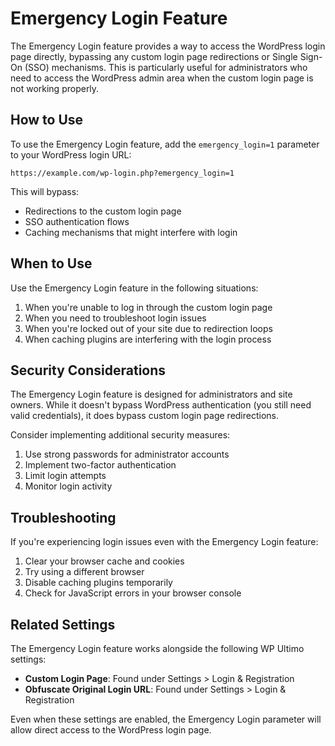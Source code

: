 # Emergency Login Feature

The Emergency Login feature provides a way to access the WordPress login page directly, bypassing any custom login page redirections or Single Sign-On (SSO) mechanisms. This is particularly useful for administrators who need to access the WordPress admin area when the custom login page is not working properly.

## How to Use

To use the Emergency Login feature, add the `emergency_login=1` parameter to your WordPress login URL:

```
https://example.com/wp-login.php?emergency_login=1
```

This will bypass:
- Redirections to the custom login page
- SSO authentication flows
- Caching mechanisms that might interfere with login

## When to Use

Use the Emergency Login feature in the following situations:

1. When you're unable to log in through the custom login page
2. When you need to troubleshoot login issues
3. When you're locked out of your site due to redirection loops
4. When caching plugins are interfering with the login process

## Security Considerations

The Emergency Login feature is designed for administrators and site owners. While it doesn't bypass WordPress authentication (you still need valid credentials), it does bypass custom login page redirections.

Consider implementing additional security measures:

1. Use strong passwords for administrator accounts
2. Implement two-factor authentication
3. Limit login attempts
4. Monitor login activity

## Troubleshooting

If you're experiencing login issues even with the Emergency Login feature:

1. Clear your browser cache and cookies
2. Try using a different browser
3. Disable caching plugins temporarily
4. Check for JavaScript errors in your browser console

## Related Settings

The Emergency Login feature works alongside the following WP Ultimo settings:

- **Custom Login Page**: Found under Settings > Login & Registration
- **Obfuscate Original Login URL**: Found under Settings > Login & Registration

Even when these settings are enabled, the Emergency Login parameter will allow direct access to the WordPress login page.
